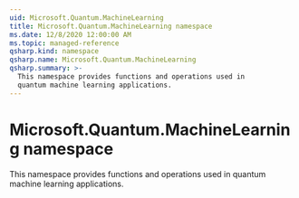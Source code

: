 ```yaml
---
uid: Microsoft.Quantum.MachineLearning
title: Microsoft.Quantum.MachineLearning namespace
ms.date: 12/8/2020 12:00:00 AM
ms.topic: managed-reference
qsharp.kind: namespace
qsharp.name: Microsoft.Quantum.MachineLearning
qsharp.summary: >-
  This namespace provides functions and operations used in
  quantum machine learning applications.
---
```


# Microsoft.Quantum.MachineLearning namespace

This namespace provides functions and operations used inquantum machine learning applications.

